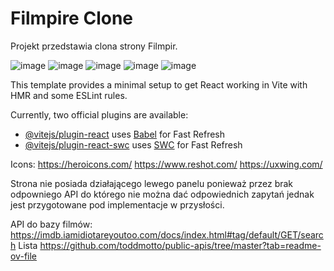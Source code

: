 # Filmpire Clone

Projekt przedstawia clona strony Filmpir.

![image](https://github.com/user-attachments/assets/9cfe3ba6-06cb-4d57-a2f9-b20144147387)
![image](https://github.com/user-attachments/assets/60e13032-8dd4-42ff-a3b7-3c18d0f6a66b)
![image](https://github.com/user-attachments/assets/84980f05-398c-430c-99d3-7b8e9581f728)
![image](https://github.com/user-attachments/assets/536e758b-05fa-47d4-a516-59eb1154e607)
![image](https://github.com/user-attachments/assets/5e6bde2d-03f0-4a15-9e82-c288c6d216ee)

This template provides a minimal setup to get React working in Vite with HMR and some ESLint rules.

Currently, two official plugins are available:

- [@vitejs/plugin-react](https://github.com/vitejs/vite-plugin-react/blob/main/packages/plugin-react/README.md) uses [Babel](https://babeljs.io/) for Fast Refresh
- [@vitejs/plugin-react-swc](https://github.com/vitejs/vite-plugin-react-swc) uses [SWC](https://swc.rs/) for Fast Refresh

Icons:
https://heroicons.com/
https://www.reshot.com/
https://uxwing.com/

Strona nie posiada działającego lewego panelu ponieważ przez brak odpowniego API do którego nie można dać odpowiednich zapytań jednak jest przygotowane pod implementacje w przysłości.

API do bazy filmów:
https://imdb.iamidiotareyoutoo.com/docs/index.html#tag/default/GET/search
Lista
https://github.com/toddmotto/public-apis/tree/master?tab=readme-ov-file
